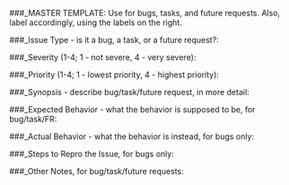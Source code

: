 ###_MASTER TEMPLATE: Use for bugs, tasks, and future requests. Also, label accordingly, using the labels on the right. 

###_Issue Type - is it a bug, a task, or a future request?:

###_Severity (1-4; 1 - not severe, 4 - very severe):
 
###_Priority (1-4; 1 - lowest priority, 4 - highest priority):

###_Synopsis - describe bug/task/future request, in more detail: 


###_Expected Behavior - what the behavior is supposed to be, for bug/task/FR: 



###_Actual Behavior - what the behavior is instead, for bugs only: 



###_Steps to Repro the Issue, for bugs only:


###_Other Notes, for bug/task/future requests: 
